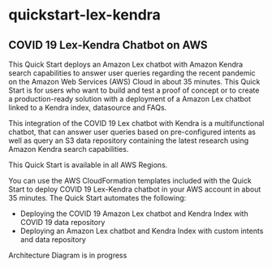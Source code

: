 # quickstart-lex-kendra
## COVID 19 Lex-Kendra Chatbot on AWS

This Quick Start deploys an Amazon Lex chatbot with Amazon Kendra search capabilities to answer user queries regarding the recent pandemic on the Amazon Web Services (AWS) Cloud in about 35 minutes.
This Quick Start is for users who want to build and test a proof of concept or to create a production-ready solution with a deployment of a Amazon Lex chatbot linked to a Kendra index, datasource and FAQs.

This integration of the COVID 19 Lex chatbot with Kendra is a multifunctional chatbot, that can answer user queries based on pre-configured intents as well as query an S3 data repository containing the latest research using Amazon Kendra search capabilities.

This Quick Start is available in all AWS Regions.

You can use the AWS CloudFormation templates included with the Quick Start to deploy COVID 19 Lex-Kendra chatbot in your AWS account in about 35 minutes.
The Quick Start automates the following:

- Deploying the COVID 19 Amazon Lex chatbot and Kendra Index with COVID 19 data repository
- Deploying an Amazon Lex chatbot and Kendra Index with custom intents and data repository

Architecture Diagram is in progress